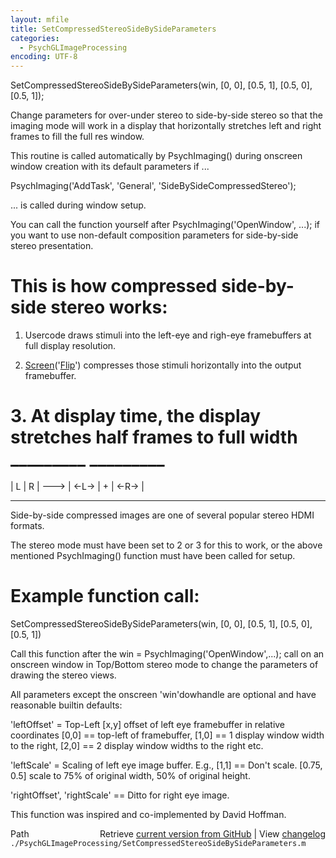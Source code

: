 ```yaml
---
layout: mfile
title: SetCompressedStereoSideBySideParameters
categories:
  - PsychGLImageProcessing
encoding: UTF-8
---
```


SetCompressedStereoSideBySideParameters\(win, \[0, 0\], \[0.5, 1\], \[0.5, 0\], \[0.5, 1\]\);

Change parameters for over-under stereo to side-by-side stereo so that
the imaging mode will work in a display that horizontally stretches left
and right frames to fill the full res window.

This routine is called automatically by PsychImaging\(\) during onscreen
window creation with its default parameters if ...

PsychImaging\('AddTask', 'General', 'SideBySideCompressedStereo'\);

... is called during window setup.

You can call the function yourself after PsychImaging\('OpenWindow', ...\);
if you want to use non-default composition parameters for side-by-side
stereo presentation.

# This is how compressed side-by-side stereo works:

1. Usercode draws stimuli into the left-eye and righ-eye framebuffers at
   full display resolution.

2. [Screen](/docs/Screen)\('[Flip](/docs/Flip)'\) compresses those stimuli horizontally into the output
   framebuffer.

# 3. At display time, the display stretches half frames to full width        \_\_\_\_\_\_\_\_\_       \_\_\_\_\_\_\_\_\_
   | L | R |   ---\> | <-L-\>  |  +   | <-R-\>  |
   ---------        ----------      ----------

Side-by-side compressed images are one of several popular stereo HDMI
formats.

The stereo mode must have been set to 2 or 3 for this to work, or the
above mentioned PsychImaging\(\) function must have been called for setup.

# Example function call:

SetCompressedStereoSideBySideParameters\(win, \[0, 0\], \[0.5, 1\], \[0.5, 0\], \[0.5, 1\]\)

Call this function after the win = PsychImaging\('OpenWindow',...\); call
on an onscreen window in Top/Bottom stereo mode to change the parameters
of drawing the stereo views.

All parameters except the onscreen 'win'dowhandle are optional and have
reasonable builtin defaults:

'leftOffset' = Top-Left \[x,y\] offset of left eye framebuffer in relative
coordinates \[0,0\] == top-left of framebuffer, \[1,0\] == 1 display window
width to the right, \[2,0\] == 2 display window widths to the right etc.

'leftScale' = Scaling of left eye image buffer. E.g., \[1,1\] == Don't
scale. \[0.75, 0.5\] scale to 75% of original width, 50% of original
height.

'rightOffset', 'rightScale' == Ditto for right eye image.

This function was inspired and co-implemented by David Hoffman.



<div class="code_header" style="text-align:right;">
  <span style="float:left;">Path&nbsp;&nbsp;</span> <span class="counter">Retrieve <a href=
  "https://raw.github.com/Psychtoolbox-3/Psychtoolbox-3/beta/./PsychGLImageProcessing/SetCompressedStereoSideBySideParameters.m">current version from GitHub</a> | View <a href=
  "https://github.com/Psychtoolbox-3/Psychtoolbox-3/commits/beta/./PsychGLImageProcessing/SetCompressedStereoSideBySideParameters.m">changelog</a></span>
</div>
<div class="code">
  <code>./PsychGLImageProcessing/SetCompressedStereoSideBySideParameters.m</code>
</div>
